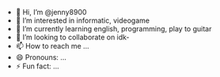 - 👋 Hi, I’m @jenny8900
- 👀 I’m interested in informatic, videogame 
- 🌱 I’m currently learning english, programming, play to guitar
- 💞️ I’m looking to collaborate on idk-
- 📫 How to reach me ...
- 😄 Pronouns: ...
- ⚡ Fun fact: ...

<!---
jenny8900/jenny8900 is a ✨ special ✨ repository because its `README.md` (this file) appears on your GitHub profile.
You can click the Preview link to take a look at your changes.
--->
